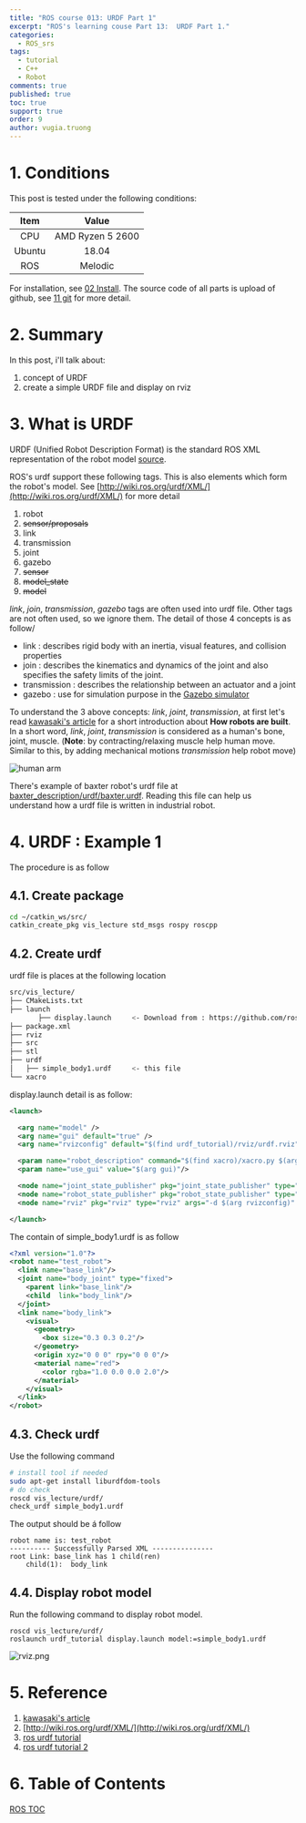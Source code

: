 ```yaml
---
title: "ROS course 013: URDF Part 1"
excerpt: "ROS's learning couse Part 13:  URDF Part 1."
categories: 
  - ROS_srs
tags: 
  - tutorial
  - C++
  - Robot
comments: true
published: true
toc: true
support: true
order: 9
author: vugia.truong
---
```


# 1. Conditions

This post is tested under the following conditions:

| Item | Value |
|:-:|:-:|
| CPU | AMD Ryzen 5 2600 |
| Ubuntu | 18.04 |
| ROS | Melodic |

For  installation, see [02 Install](/ros_srs/002_install). 
The source code of all parts is upload of github, see 
[11 git](/ros_srs/011_git_repo) for more detail.


# 2. Summary

In this post, i'll talk about:

1. concept of URDF 
2. create a simple URDF file and display on rviz

# 3. What is URDF

URDF (Unified Robot Description Format) is the standard ROS XML representation of the robot model [source](http://sdk.rethinkrobotics.com/wiki/URDF).

ROS's urdf support these following tags. This is also elements which form the robot's model. See [http://wiki.ros.org/urdf/XML/](http://wiki.ros.org/urdf/XML/) for more detail

1. robot
2. ~~sensor/proposals~~
3. link
4. transmission
5. joint
6. gazebo
7. ~~sensor~~
8. ~~model_state~~
9. ~~model~~

*link*, *join*, *transmission*, *gazebo* tags  are often used into urdf file. 
Other tags are not often used, so we ignore them. 
The detail of those 4 concepts is as follow/

* link : describes rigid body with an inertia, visual features, and collision properties
* join : describes the kinematics and dynamics of the joint and also specifies the safety limits of the joint.
* transmission : describes the relationship between an actuator and a joint
* gazebo : use for simulation purpose in the [Gazebo simulator](gazebosim.org/)

To understand the 3 above concepts: *link*, *joint*, *transmission*, 
at first let's read [kawasaki's article](https://robotics.kawasaki.com/ja1/xyz/en/1804-03/) for a 
short introduction about **How robots are built**. 
In a short word, *link*, *joint*, *transmission* is considered as a human's bone, joint, muscle. 
(**Note**: by contracting/relaxing muscle help human move. Similar to this, 
by adding mechanical motions  *transmission* help robot move)

![human arm](https://robotics.kawasaki.com/ja1/xyz/en/1804-03/img/1804-03_ph03.png)

There's example of baxter robot's urdf file at [baxter_description/urdf/baxter.urdf](https://github.com/RethinkRobotics/baxter_common/blob/6c4b0f375fe4e356a3b12df26ef7c0d5e58df86e/baxter_description/urdf/baxter.urdf). Reading this file can help us understand how a urdf file is written in industrial robot.

# 4. URDF : Example 1

The procedure is as follow

## 4.1. Create package

```bash
cd ~/catkin_ws/src/
catkin_create_pkg vis_lecture std_msgs rospy roscpp
```

## 4.2. Create urdf

urdf file is places at the following location

```bash
src/vis_lecture/
├── CMakeLists.txt
├── launch
       ├── display.launch     <- Download from : https://github.com/ros/urdf_tutorial/blob/master/launch/display.launch
├── package.xml
├── rviz
├── src
├── stl
├── urdf
│   ├── simple_body1.urdf     <- this file
└── xacro

```
display.launch detail is as follow: 

```xml
<launch>

  <arg name="model" />
  <arg name="gui" default="true" />
  <arg name="rvizconfig" default="$(find urdf_tutorial)/rviz/urdf.rviz" />

  <param name="robot_description" command="$(find xacro)/xacro.py $(arg model)" />
  <param name="use_gui" value="$(arg gui)"/>

  <node name="joint_state_publisher" pkg="joint_state_publisher" type="joint_state_publisher" />
  <node name="robot_state_publisher" pkg="robot_state_publisher" type="state_publisher" />
  <node name="rviz" pkg="rviz" type="rviz" args="-d $(arg rvizconfig)" required="true" />

</launch>
```


The contain of simple_body1.urdf is as follow

```xml
<?xml version="1.0"?>
<robot name="test_robot">
  <link name="base_link"/>
  <joint name="body_joint" type="fixed">
    <parent link="base_link"/>
    <child  link="body_link"/>
  </joint>
  <link name="body_link">
    <visual>
      <geometry>
        <box size="0.3 0.3 0.2"/>
      </geometry>
      <origin xyz="0 0 0" rpy="0 0 0"/>
      <material name="red">
        <color rgba="1.0 0.0 0.0 2.0"/>
      </material>
    </visual>
  </link>
</robot>
```

## 4.3. Check urdf

Use the following command

```bash
# install tool if needed
sudo apt-get install liburdfdom-tools
# do check
roscd vis_lecture/urdf/
check_urdf simple_body1.urdf 
```

The output should be á follow

```
robot name is: test_robot
---------- Successfully Parsed XML ---------------
root Link: base_link has 1 child(ren)
    child(1):  body_link
```

## 4.4. Display robot model

Run  the following command to display robot model.

```shell
roscd vis_lecture/urdf/
roslaunch urdf_tutorial display.launch model:=simple_body1.urdf 
```

![rviz.png](https://qiita-image-store.s3.amazonaws.com/0/254442/150a09d8-3250-7071-9101-0dfaf2cb74f2.png)

# 5. Reference

1. [kawasaki's article](https://robotics.kawasaki.com/ja1/xyz/en/1804-03/)
2. [http://wiki.ros.org/urdf/XML/](http://wiki.ros.org/urdf/XML/)
3. [ros urdf tutorial](http://wiki.ros.org/urdf/Tutorials)
4. [ros urdf tutorial 2](http://wiki.ros.org/urdf/Tutorials/Building%20a%20Visual%20Robot%20Model%20with%20URDF%20from%20Scratch)

# 6. Table of Contents

[ROS TOC](/ros_srs/000_TOC/)


